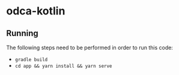 # odca-kotlin

## Running

The following steps need to be performed in order to run this code:
* `gradle build`
* `cd app && yarn install && yarn serve`
